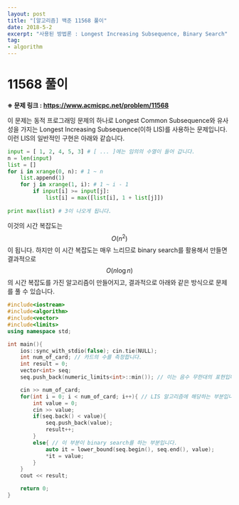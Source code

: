 ```yaml
---
layout: post
title: "[알고리즘] 백준 11568 풀이"
date: 2018-5-2
excerpt: "사용된 방법론 : Longest Increasing Subsequence, Binary Search"
tag:
- algorithm
---
```


# 11568 풀이

**※ 문제 링크 : https://www.acmicpc.net/problem/11568**

이 문제는 동적 프로그래밍 문제의 하나로 Longest Common Subsequence와 유사성을 가지는 Longest Increasing Subsequence(이하 LIS)를 사용하는 문제입니다. 이런 LIS의 일반적인 구현은 아래와 같습니다.

```python
input = [ 1, 2, 4, 5, 3] # [ ... ]에는 임의의 수열이 들어 갑니다.
n = len(input)
list = []
for i in xrange(0, n): # 1 ~ n
    list.append(1)
    for j in xrange(1, i): # 1 ~ i - 1
        if input[i] >= input[j]:
            list[i] = max([list[i], 1 + list[j]])
            
print max(list) # 3이 나오게 됩니다.
```

이것의 시간 복잡도는 $$O(n^2)$$이 됩니다. 하지만 이 시간 복잡도는 매우 느리므로 binary search를 활용해서 만들면 결과적으로 $$O(n\log n)$$의 시간 복잡도를 가진 알고리즘이 만들어지고, 결과적으로 아래와 같은 방식으로 문제를 풀 수 있습니다.

```C++
#include<iostream>
#include<algorithm>
#include<vector>
#include<limits>
using namespace std;

int main(){
    ios::sync_with_stdio(false); cin.tie(NULL);
    int num_of_card; // 카드의 수를 측정합니다.
    int result = 0;
    vector<int> seq;
    seq.push_back(numeric_limits<int>::min()); // 이는 음수 무한대의 표현입니다.

    cin >> num_of_card;
    for(int i = 0; i < num_of_card; i++){ // LIS 알고리즘에 해당하는 부분입니다.
        int value = 0;
        cin >> value;
        if(seq.back() < value){ 
            seq.push_back(value);
            result++;
        }
        else{ // 이 부분이 binary search를 하는 부분입니다.
            auto it = lower_bound(seq.begin(), seq.end(), value);
            *it = value;
        }
    }
    cout << result;

    return 0;
}
```

